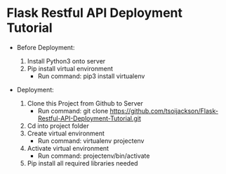 # Flask Restful API Deployment Tutorial

- Before Deployment:
    1. Install Python3 onto server
    2. Pip install virtual environment
        - Run command: pip3 install virtualenv

- Deployment:
    1. Clone this Project from Github to Server
        - Run command: git clone https://github.com/tsoijackson/Flask-Restful-API-Deployment-Tutorial.git
    2. Cd into project folder
    3. Create virtual environment
        - Run command: virtualenv projectenv
    4. Activate virtual environment
        - Run command: projectenv/bin/activate
    5. Pip install all required libraries needed
